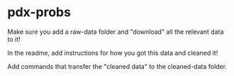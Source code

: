 # pdx-probs

Make sure you add a raw-data folder and "download" all the relevant data to it!

In the readme, add instructions for how you got this data and cleaned it!

Add commands that transfer the "cleaned data" to the cleaned-data folder.
